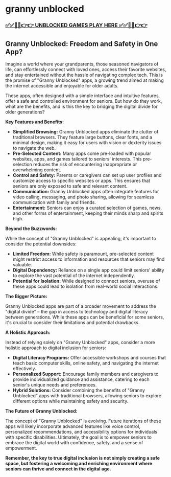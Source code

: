 # granny unblocked

### [✅✅🔴🔴👉👉 UNBLOCKED GAMES PLAY HERE ✅✅🔴🔴👉👉](https://topstoryindia.com)

## Granny Unblocked: Freedom and Safety in One App?

Imagine a world where your grandparents, those seasoned navigators of life, can effortlessly connect with loved ones, access their favorite websites, and stay entertained without the hassle of navigating complex tech. This is the promise of "Granny Unblocked" apps, a growing trend aimed at making the internet accessible and enjoyable for older adults.

These apps, often designed with a simple interface and intuitive features, offer a safe and controlled environment for seniors. But how do they work, what are the benefits, and is this the key to bridging the digital divide for older generations?

**Key Features and Benefits:**

* **Simplified Browsing:** Granny Unblocked apps eliminate the clutter of traditional browsers. They feature large buttons, clear fonts, and a minimal design, making it easy for users with vision or dexterity issues to navigate the web.
* **Pre-Selected Content:** Many apps come pre-loaded with popular websites, apps, and games tailored to seniors' interests. This pre-selection reduces the risk of encountering inappropriate or overwhelming content.
* **Control and Safety:** Parents or caregivers can set up user profiles and customize access to specific websites or apps. This ensures that seniors are only exposed to safe and relevant content.
* **Communication:** Granny Unblocked apps often integrate features for video calling, messaging, and photo sharing, allowing for seamless communication with family and friends.
* **Entertainment:** Seniors can enjoy a curated selection of games, news, and other forms of entertainment, keeping their minds sharp and spirits high.

**Beyond the Buzzwords:**

While the concept of "Granny Unblocked" is appealing, it's important to consider the potential downsides:

* **Limited Freedom:** While safety is paramount, pre-selected content might restrict access to information and resources that seniors may find valuable.
* **Digital Dependency:** Reliance on a single app could limit seniors' ability to explore the vast potential of the internet independently.
* **Potential for Isolation:** While designed to connect seniors, overuse of these apps could lead to isolation from real-world social interactions.

**The Bigger Picture:**

Granny Unblocked apps are part of a broader movement to address the "digital divide" – the gap in access to technology and digital literacy between generations. While these apps can be beneficial for some seniors, it's crucial to consider their limitations and potential drawbacks. 

**A Holistic Approach:**

Instead of relying solely on "Granny Unblocked" apps, consider a more holistic approach to digital inclusion for seniors:

* **Digital Literacy Programs:** Offer accessible workshops and courses that teach basic computer skills, online safety, and navigating the internet effectively.
* **Personalized Support:** Encourage family members and caregivers to provide individualized guidance and assistance, catering to each senior's unique needs and preferences.
* **Hybrid Solutions:** Consider combining the benefits of "Granny Unblocked" apps with traditional browsers, allowing seniors to explore different options while maintaining safety and security.

**The Future of Granny Unblocked:**

The concept of "Granny Unblocked" is evolving. Future iterations of these apps will likely incorporate advanced features like voice control, personalized recommendations, and accessibility options for individuals with specific disabilities. Ultimately, the goal is to empower seniors to embrace the digital world with confidence, safety, and a sense of empowerment.

**Remember, the key to true digital inclusion is not simply creating a safe space, but fostering a welcoming and enriching environment where seniors can thrive and connect in the digital age.**